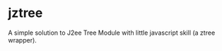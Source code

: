 jztree
======

A simple solution to J2ee Tree Module with little javascript skill (a ztree wrapper). 
